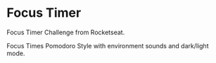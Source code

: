 # Focus Timer
Focus Timer Challenge from Rocketseat.

Focus Times Pomodoro Style with environment sounds and dark/light mode.

